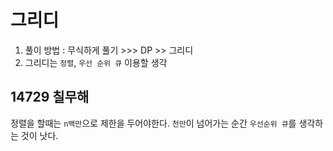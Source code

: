 # 그리디

1. 풀이 방법 : 무식하게 풀기 >>> DP >> 그리디
2. 그리디는 `정렬`, `우선 순위 큐` 이용할 생각


## 14729 칠무해 
정렬을 할때는 `n백만`으로 제한을 두어야한다.
`천만`이 넘어가는 순간 `우선순위 큐`를 생각하는 것이 낫다.


